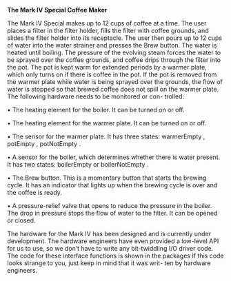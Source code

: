 **The Mark IV Special Coffee Maker**

The Mark IV Special makes up to 12 cups of coffee at a time. The user places a filter
in the filter holder, fills the filter with coffee grounds, and slides the filter holder into its
receptacle. The user then pours up to 12 cups of water into the water strainer and presses
the Brew button. The water is heated until boiling. The pressure of the evolving steam
forces the water to be sprayed over the coffee grounds, and coffee drips through the filter
into the pot. The pot is kept warm for extended periods by a warmer plate, which only
turns on if there is coffee in the pot. If the pot is removed from the warmer plate while
water is being sprayed over the grounds, the flow of water is stopped so that brewed coffee
does not spill on the warmer plate. The following hardware needs to be monitored or con-
trolled:

• The heating element for the boiler. It can be turned on or off.

• The heating element for the warmer plate. It can be turned on or off.

• The sensor for the warmer plate. It has three states: warmerEmpty , potEmpty ,
potNotEmpty .

• A sensor for the boiler, which determines whether there is water present. It has
two states: boilerEmpty or boilerNotEmpty .

• The Brew button. This is a momentary button that starts the brewing cycle. It has
an indicator that lights up when the brewing cycle is over and the coffee is ready.

• A pressure-relief valve that opens to reduce the pressure in the boiler. The drop in
pressure stops the flow of water to the filter. It can be opened or closed.

The hardware for the Mark IV has been designed and is currently under development.
The hardware engineers have even provided a low-level API for us to use, so we don’t
have to write any bit-twiddling I/O driver code. The code for these interface functions is
shown in the packages If this code looks strange to you, just keep in mind that it was writ-
ten by hardware engineers.